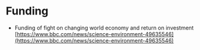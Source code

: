 # Funding

* Funding of fight on changing world economy and return on investment [https://www.bbc.com/news/science-environment-49635546](https://www.bbc.com/news/science-environment-49635546)

